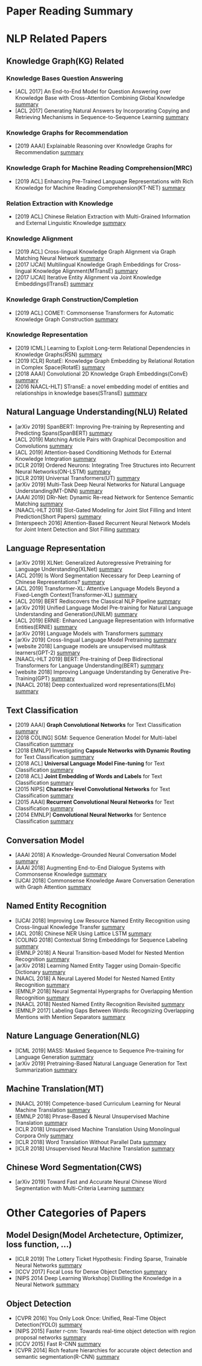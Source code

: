 # Paper Reading Summary

# NLP Related Papers
## Knowledge Graph(KG) Related
### Knowledge Bases Question Answering
- [ACL 2017] An End-to-End Model for Question Answering over Knowledge Base with Cross-Attention Combining Global Knowledge [summary](/paper/An_End-to-End_Model_for_Question_Answering_over_Knowledge_Base_with_Cross-Attention_Combining_Global_Knowledge.md)
- [ACL 2017] Generating Natural Answers by Incorporating Copying and Retrieving Mechanisms in Sequence-to-Sequence Learning [summary](/paper/Generating_Natural_Answers_by_Incorporating_Copying_and_Retrieving_Mechanisms_in_Sequence-to-Sequence_Learning.md)

### Knowledge Graphs for Recommendation
- [2019 AAAI] Explainable Reasoning over Knowledge Graphs for Recommendation [summary](/paper/Explainable_Reasoning_over_Knowledge_Graphs_for_Recommendation.md)

### Knowledge Graph for Machine Reading Comprehension(MRC)
- [2019 ACL] Enhancing Pre-Trained Language Representations with Rich Knowledge for Machine Reading Comprehension(KT-NET) [summary](/paper/Enhancing_Pre-Trained_Language_Representations_with_Rich_Knowledge_for_Machine_Reading_Comprehension.md)

### Relation Extraction with Knowledge
- [2019 ACL] Chinese Relation Extraction with Multi-Grained Information and External Linguistic Knowledge [summary](/paper/Chinese_Relation_Extraction_with_Multi-Grained_Information_and_External_Linguistic_Knowledge.md)

### Knowledge Alignment
- [2019 ACL] Cross-lingual Knowledge Graph Alignment via Graph Matching Neural Network [summary](/paper/Cross-lingual_Knowledge_Graph_Alignment_via_Graph_Matching_Neural_Network.md)
- [2017 IJCAI] Multilingual Knowledge Graph Embeddings for Cross-lingual Knowledge Alignment(MTransE) [summary](/paper/Multilingual_Knowledge_Graph_Embeddings_for_Cross-lingual_Knowledge_Alignment.md)
- [2017 IJCAI] Iterative Entity Alignment via Joint Knowledge Embeddings(ITransE) [summary](/paper/Iterative_Entity_Alignment_via_Joint_Knowledge_Embeddings.md)

### Knowledge Graph Construction/Completion
- [2019 ACL] COMET: Commonsense Transformers for Automatic Knowledge Graph Construction [summary](/paper/COMET_-_Commonsense_Transformers_for_Automatic_Knowledge_Graph_Construction.md)

### Knowledge Representation
- [2019 ICML] Learning to Exploit Long-term Relational Dependencies in Knowledge Graphs(RSN) [summary](/paper/Learning_to_Exploit_Long-term_Relational_Dependencies_in_Knowledge_Graphs.md)
- [2019 ICLR] RotatE: Knowledge Graph Embedding by Relational Rotation in Complex Space(RotatE) [summary](/paper/RotatE_-_Knowledge_Graph_Embedding_by_Relational_Rotation_in_Complex_Space.md)
- [2018 AAAI] Convolutional 2D Knowledge Graph Embeddings(ConvE) [summary](/paper/Convolutional_2D_Knowledge_Graph_Embeddings.md)
- [2016 NAACL-HLT] STransE: a novel embedding model of entities and relationships in knowledge bases(STransE) [summary](/paper/STransE_-_a_novel_embedding_model_of_entities_and_relationships_in_knowledge_bases.md)

## Natural Language Understanding(NLU) Related
- [arXiv 2019] SpanBERT: Improving Pre-training by Representing and Predicting Spans(SpanBERT) [summary](/paper/SpanBERT_-_Improving_Pre-training_by_Representing_and_Predicting_Spans.md)
- [ACL 2019] Matching Article Pairs with Graphical Decomposition and Convolutions [summary](/paper/Matching_Article_Pairs_with_Graphical_Decomposition_and_Convolutions.md)
- [ACL 2019] Attention-based Conditioning Methods for External Knowledge Integration [summary](/paper/Attention-based_Conditioning_Methods_for_External_Knowledge_Integration.md)
- [ICLR 2019] Ordered Neurons: Integrating Tree Structures into Recurrent Neural Networks(ON-LSTM) [summary](/paper/Ordered_Neurons_-_Integrating_Tree_Structures_into_Recurrent_Neural_Networks.md)
- [ICLR 2019] Universal Transformers(UT) [summary](/paper/Universal_Transformers.md)
- [arXiv 2019] Multi-Task Deep Neural Networks for Natural Language Understanding(MT-DNN) [summary](/paper/Multi-Task_Deep_Neural_Networks_for_Natural_Language_Understanding.md)
- [AAAI 2019] DRr-Net: Dynamic Re-read Network for Sentence Semantic Matching [summary](/paper/DRr-Net_Dynamic_Re-read_Network_for_Sentence_Semantic_Matching.md)
- [NAACL-HLT 2018] Slot-Gated Modeling for Joint Slot Filling and Intent Prediction(Short Papers) [summary](/paper/Slot-Gated_Modeling_for_Joint_Slot_Filling_and_Intent_Prediction.md)
- [Interspeech 2016] Attention-Based Recurrent Neural Network Models for Joint Intent Detection and Slot Filling [summary](/paper/Attention-Based_Recurrent_Neural_Network_Models_for_Joint_Intent_Detection_and_Slot_Filling.md) 

## Language Representation
- [arXiv 2019] XLNet: Generalized Autoregressive Pretraining for Language Understanding(XLNet) [summary](/paper/XLNet_-_Generalized_Autoregressive_Pretraining_for_Language_Understanding.md)
- [ACL 2019] Is Word Segmentation Necessary for Deep Learning of Chinese Representations? [summary](/paper/Is_Word_Segmentation_Necessary_for_Deep_Learning_of_Chinese_Representations.md)
- [ACL 2019] Transformer-XL: Attentive Language Models Beyond a Fixed-Length Context(Transformer-XL) [summary](/paper/Transformer-XL_-_Attentive_Language_Models_Beyond_a_Fixed-Length_Context.md)
- [ACL 2019] BERT Rediscovers the Classical NLP Pipeline [summary](/paper/BERT_Rediscovers_the_Classical_NLP_Pipeline.md)
- [arXiv 2019] Unified Language Model Pre-training for Natural Language Understanding and Generation(UNILM) [summary](/paper/Unified_Language_Model_Pre-training_for_Natural_Language_Understanding_and_Generation.md)
- [ACL 2019] ERNIE: Enhanced Language Representation with Informative Entities(ERNIE) [summary](/paper/ERNIE_-_Enhanced_Language_Representation_with_Informative_Entities.md)
- [arXiv 2019] Language Models with Transformers [summary](/paper/Language_Models_with_Transformers.md)
- [arXiv 2019] Cross-lingual Language Model Pretraining [summary](/paper/Cross-lingual_Language_Model_Pretraining.md)
- [website 2018] Language models are unsupervised multitask learners(GPT-2) [summary](/paper/Language_models_are_unsupervised_multitask_learners.md)
- [NAACL-HLT 2019] BERT: Pre-training of Deep Bidirectional Transformers for Language Understanding(BERT) [summary](/paper/BERT-_Pre-training_of_Deep_Bidirectional_Transformers_for_Language_Understanding.md)
- [website 2018] Improving Language Understanding by Generative Pre-Training(GPT) [summary](/paper/Improving_Language_Understanding_by_Generative_Pre-Training.md)
- [NAACL 2018] Deep contextualized word representations(ELMo) [summary](/paper/Deep_contextualized_word_representations.md)

## Text Classification
- [2019 AAAI] **Graph Convolutional Networks** for Text Classification [summary](/paper/Graph_Convolutional_Networks_for_Text_Classification.md)
- [2018 COLING] SGM: Sequence Generation Model for Multi-label Classification [summary](/paper/SGM_-_Sequence_Generation_Model_for_Multi-label_Classification.md)
- [2018 EMNLP] Investigating **Capsule Networks with Dynamic Routing** for Text Classification [summary](/paper/Investigating_Capsule_Networks_with_Dynamic_Routing_for_Text_Classification.md)
- [2018 ACL] **Universal Language Model Fine-tuning** for Text Classification [summary](/paper/Universal_Language_Model_Fine-tuning_for_Text_Classification.md)
- [2018 ACL] **Joint Embedding of Words and Labels** for Text Classification [summary](/paper/Joint_Embedding_of_Words_and_Labels_for_Text_Classification.md)
- [2015 NIPS] **Character-level Convolutional Networks** for Text Classification [summary](/paper/Character-level_Convolutional_Networks_for_Text_Classification.md)
- [2015 AAAI] **Recurrent Convolutional Neural Networks** for Text Classification [summary](/paper/Recurrent_Convolutional_Neural_Networks_for_Text_Classification.md)
- [2014 EMNLP] **Convolutional Neural Networks** for Sentence Classification [summary](/paper/Convolutional_Neural_Networks_for_Sentence_Classification.md)

## Conversation Model
- [AAAI 2018] A Knowledge-Grounded Neural Conversation Model [summary](/paper/A_Knowledge-Grounded_Neural_Conversation_Model.md)
- [AAAI 2018] Augmenting End-to-End Dialogue Systems with Commonsense Knowledge [summary](/paper/Augmenting_End-to-End_Dialogue_Systems_with_Commonsense_Knowledge.md)
- [IJCAI 2018] Commonsense Knowledge Aware Conversation Generation with Graph Attention [summary](/paper/Knowledge_Aware_Conversation_Generation_with_Graph_Attention.md)

## Named Entity Recognition
- [IJCAI 2018] Improving Low Resource Named Entity Recognition using Cross-lingual Knowledge Transfer [summary](/paper/Improving_Low_Resource_Named_Entity_Recognition_using_Cross-lingual_Knowledge_Transfer.md)
- [ACL 2018] Chinese NER Using Lattice LSTM [summary](/paper/Chinese_NER_Using_Lattice_LSTM.md)
- [COLING 2018] Contextual String Embeddings for Sequence Labeling [summary](/paper/Contextual_String_Embeddings_for_Sequence_Labeling.md)
- [EMNLP 2018] A Neural Transition-based Model for Nested Mention Recognition [summary](/paper/A_Neural_Transition-based_Model_for_Nested_Mention_Recognition.md)
- [arXiv 2018] Learning Named Entity Tagger using Domain-Specific Dictionary [summary](/paper/Learning_Named_Entity_Tagger_using_Domain-Specific_Dictionary.md)
- [NAACL 2018] A Neural Layered Model for Nested Named Entity Recognition [summary](/paper/A_Neural_Layered_Model_for_Nested_Named_Entity_Recognition.md)
- [EMNLP 2018] Neural Segmental Hypergraphs for Overlapping Mention Recognition [summary](/paper/Neural_Segmental_Hypergraphs_for_Overlapping_Mention_Recognition.md)
- [NAACL 2018] Nested Named Entity Recognition Revisited [summary](/paper/Nested_Named_Entity_Recognition_Revisited.md)
- [EMNLP 2017] Labeling Gaps Between Words: Recognizing Overlapping Mentions with Mention Separators [summary](/paper/Labeling_Gaps_Between_Words-_Recognizing_Overlapping_Mentions_with_Mention_Separators.md)

## Nature Language Generation(NLG)
- [ICML 2019] MASS: Masked Sequence to Sequence Pre-training for Language Generation [summary](/paper/MASS_-_Masked_Sequence_to_Sequence_Pre-training_for_Language_Generation.md)
- [arXiv 2019] Pretraining-Based Natural Language Generation for Text Summarization [summary](/paper/Pretraining-Based_Natural_Language_Generation_for_Text_Summarization.md)

## Machine Translation(MT)
- [NAACL 2019] Competence-based Curriculum Learning for Neural Machine Translation [summary](/paper/Competence-based_Curriculum_Learning_for_Neural_Machine_Translation.md)
- [EMNLP 2018] Phrase-Based & Neural Unsupervised Machine Translation [summary](/paper/Phrase-Based_&_Neural_Unsupervised_Machine_Translation.md)
- [ICLR 2018] Unsupervised Machine Translation Using Monolingual Corpora Only [summary](/paper/Unsupervised_Machine_Translation_Using_Monolingual_Corpora_Only.md)
- [ICLR 2018] Word Translation Without Parallel Data [summary](/paper/Word_Translation_Without_Parallel_Data.md)
- [ICLR 2018] Unsupervised Neural Machine Translation [summary](/paper/Unsupervised_Neural_Machine_Translation.md)

## Chinese Word Segmentation(CWS)
- [arXiv 2019] Toward Fast and Accurate Neural Chinese Word Segmentation with Multi-Criteria Learning [summary](/paper/Toward_Fast_and_Accurate_Neural_Chinese_Word_Segmentation_with_Multi-Criteria_Learning.md)

# Other Categories of Papers
## Model Design(Model Archetecture, Optimizer, loss function, ...)
- [ICLR 2019] The Lottery Ticket Hypothesis: Finding Sparse, Trainable Neural Networks [summary](/paper/other_papers/The_Lottery_Ticket_Hypothesis_-_Finding_Sparse,_Trainable_Neural_Networks.md)
- [ICCV 2017] Focal Loss for Dense Object Detection [summary](/paper/other_papers/Focal_Loss_for_Dense_Object_Detection.md)
- [NIPS 2014 Deep Learning Workshop] Distilling the Knowledge in a Neural Network [summary](/paper/other_papers/Distilling_the_Knowledge_in_a_Neural_Network.md)

## Object Detection
- [CVPR 2016] You Only Look Once: Unified, Real-Time Object Detection(YOLO) [summary](/paper/other_papers/You_Only_Look_Once_-_Unified,_Real-Time_Object_Detection.md)
- [NIPS 2015] Faster r-cnn: Towards real-time object detection with region proposal networks [summary](/paper/other_papers/Faster_r-cnn-_Towards_real-time_object_detection_with_region_proposal_networks.md)
- [ICCV 2015] Fast R-CNN [summary](/paper/other_papers/Fast_R-CNN.md)
- [CVPR 2014] Rich feature hierarchies for accurate object detection and semantic segmentation(R-CNN) [summary](/paper/other_papers/Rich_feature_hierarchies_for_accurate_object_detection_and_semantic_segmentation.md)